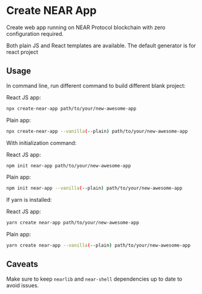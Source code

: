 # Create NEAR App

Create web app running on NEAR Protocol blockchain with zero configuration required.

Both plain JS and React templates are available. The default generator is for react project

## Usage

In command line, run different command to build different blank project:

React JS app:
```bash
npx create-near-app path/to/your/new-awesome-app
```
Plain app:
```bash
npx create-near-app --vanilla(--plain) path/to/your/new-awesome-app
```

With initialization command:

React JS app:
```bash
npm init near-app path/to/your/new-awesome-app
```
Plain app:
```bash
npm init near-app --vanilla(--plain) path/to/your/new-awesome-app
```

If yarn is installed:

React JS app:
```bash
yarn create near-app path/to/your/new-awesome-app
```
Plain app:
```bash
yarn create near-app --vanilla(--plain) path/to/your/new-awesome-app
```

## Caveats

Make sure to keep `nearlib` and `near-shell` dependencies up to date to avoid issues.
